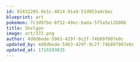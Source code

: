 ```yaml
---
id: 01832205-0e1c-4814-91a9-51d053a4cbec
blueprint: art
pokemon: 7c3d9fbe-8f52-49ec-bada-5f5a5e12b806
title: Shelgon
image: art/372.png
author: 4d8d6ede-5963-429f-9c2f-74b897007e0c
updated_by: 4d8d6ede-5963-429f-9c2f-74b897007e0c
updated_at: 1716593835
---
```

